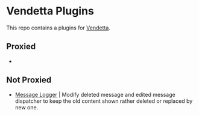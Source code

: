 # Vendetta Plugins
This repo contains a plugins for [Vendetta](https://github.com/vendetta-mod/Vendetta).

## Proxied
- 

## Not Proxied
- [Message Logger](https://Angelix1.github.io/v1/message_logger) | Modify deleted message and edited message dispatcher to keep the old content shown rather deleted or replaced by new one.
<!-- - [Copy No Share (GITHUB.IO)](https://Angelix1.github.io/V9_vendetta/copy-no-share) | Replace Share Button to Copy Image on image Preview. -->
